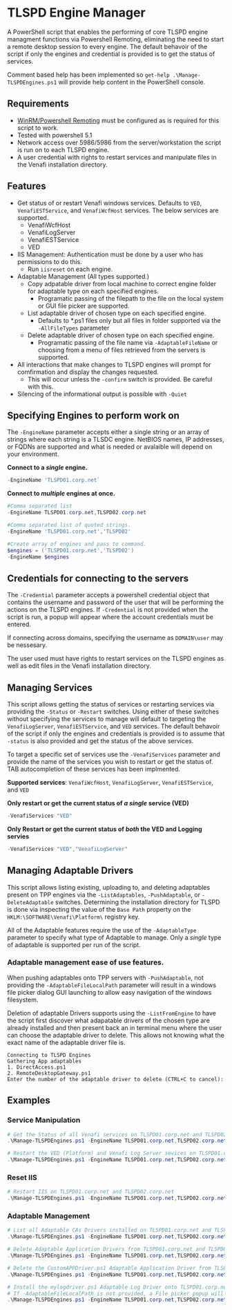 # TLSPD Engine Manager

A PowerShell script that enables the performing of core TLSPD engine managment functions via Powershell Remoting, eliminating the need to start a remote desktop session to every engine. The default behavoir of the script if only the engines and credential is provided is to get the status of services. 

Comment based help has been implemented so `get-help .\Manage-TLSPDEngines.ps1` will provide help content in the PowerShell console.

## Requirements
- [WinRM/Powershell Remoting](https://learn.microsoft.com/en-us/powershell/module/microsoft.powershell.core/about/about_remote_requirements?view=powershell-5.1) must be configured as is required for this script to work.
- Tested with powershell 5.1
- Network access over 5986/5986 from the server/workstation the script is run on to each TLSPD engine.
- A user credential with rights to restart services and manipulate files in the Venafi installation directory.

## Features
- Get status of or restart Venafi windows services. Defaults to `VED`, `VenafiESTService`, and `VenafiWcfHost` services. The below services are supported. 
  - VenafiWcfHost
  - VenafiLogServer
  - VenafiESTService
  - VED
- IIS Management: Authentication must be done by a user who has permissions to do this. 
  - Run `iisreset` on each engine.
- Adaptable Management (All types supported.)
  - Copy adpatable driver from local machine to correct engine folder for adaptable type on each specified engines. 
    - Programatic passing of the filepath to the file on the local system or GUI file picker are supported.
  - List adaptable driver of chosen type on each specified engine. 
    - Defaults to *.ps1 files only but all files in folder supported via the `-AllFileTypes` parameter
  - Delete adaptable driver of chosen type on each specified engine.
    - Programatic passing of the file name via `-AdaptableFileName` or choosing from a menu of files retrieved from the servers is supported.
- All interactions that make changes to TLSPD engines will prompt for comfirmation and display the changes requested. 
  - This will occur unless the `-confirm` switch is provided. Be careful with this. 
- Silencing of the informational output is possible with `-Quiet`

## Specifying Engines to perform work on 
The `-EngineName` parameter accepts either a single string or an array of strings where each string is a TLSDC engine. NetBIOS names, IP addresses, or FQDNs are supported and what is needed or avalaible will depend on your environment.

**Connect to a _single_ engine.**
```powershell
-EngineName 'TLSPD01.corp.net`
```

**Connect to _multiple_ engines at once.**
```powershell
#Comma separated list
-EngineName TLSPD01.corp.net,TLSPD02.corp.net

#Comma separated list of quoted strings.
-EngineName 'TLSPD01.corp.net','TLSPD02'

#Create array of engines and pass to command. 
$engines = ('TLSPD01.corp.net','TLSPD02')
-EngineName $engines
```

## Credentials for connecting to the servers
The `-Credential` parameter accepts a powershell credential object that contains the username and password of the user that will be performing the actions on the TLSPD engines. 
If `-Credential` is not provided when the script is run, a popup will appear where the account credentials must be entered.

If connecting across domains, specifying the username as `DOMAIN\user` may be nessesary. 

The user used must have rights to restart services on the TLSPD engines as well as edit files in the Venafi installation directory.


## Managing Services
This script allows getting the status of services or restarting services via providing the `-Status` or `-Restart` switches.
Using either of these switches without specifying the services to manage will default to targeting the `VenafiLogServer`, `VenafiESTService`, and `VED` services.
The default behavoir of the script if only the engines and credentials is provided is to assume that `-status` is also provided and get the status of the above services. 

To target a specific set of services use the `-VenafiServices` parameter and provide the name of the services you wish to restart or get the status of. TAB autocompletion of these services has been implmented. 

**Supported services**: `VenafiWcfHost`, `VenafiLogServer`, `VenafiESTService`, and `VED` 

**Only restart or get the current status of _a single_ service (VED)**
```powershell
-VenafiServices "VED"
```

**Only Restart or get the current status of _both_ the VED and Logging servies**
```powershell
-VenafiServices "VED","VenafiLogServer"
```


## Managing Adaptable Drivers
This script allows listing existing, uploading to, and deleting adaptables present on TPP engines via the `-ListAdaptables`, `-PushAdaptable`, or `-DeleteAdaptable` switches. Determining the installation directory for TLSPD is done via inspecting the value of the `Base Path` property on the `HKLM:\SOFTWARE\Venafi\Platform\` registry key. 

All of the Adaptable features require the use of the `-AdaptableType` parameter to specify what type of Adaptable to manage. Only a *single* type of adaptable is supported per run of the script. 

### Adaptable management ease of use features.
When pushing adaptables onto TPP servers with `-PushAdaptable`, not providing the `-AdaptableFileLocalPath` parameter will result in a windows file picker dialog GUI launching to allow easy navigation of the windows filesystem. 

Deletion of adaptable Drivers supports using the `-ListFromEngine` to have the script first discover what adapatable drivers of the chosen type are already installed and then present back an in terminal menu where the user can choose the adaptable driver to delete. This allows not knowing what the exact name of the adaptable driver file is. 
```
Connecting to TLSPD Engines
Gathering App adaptables
1. DirectAccess.ps1
2. RemoteDesktopGateway.ps1
Enter the number of the adaptable driver to delete (CTRL+C to cancel):
```

## Examples

### Service Manipulation

```powershell
# Get the Status of all Venafi services on TLSPD01.corp.net and TLSPD02.corp.net
.\Manage-TLSPDEngines.ps1 -EngineName TLSPD01.corp.net,TLSPD02.corp.net -Credential $credential -Status

# Restart the VED (Platform) and Venafi Log Server sevices on TLSPD01.corp.net and TLSPD02.corp.net. 
.\Manage-TLSPDEngines.ps1 -EngineName TLSPD01.corp.net,TLSPD02.corp.net -Credential $credential -Restart -VenafiServices "VED","VenafiLogServer"
```

### Reset IIS
```powershell
# Restart IIS on TLSPD01.corp.net and TLSPD02.corp.net
.\Manage-TLSPDEngines.ps1 -EngineName TLSPD01.corp.net,TLSPD02.corp.net -Credential $credential -IISReset

```

### Adaptable Management
```powershell
# List all Adaptable CAs Drivers installed on TLSPD01.corp.net and TLSPD02.corp.net and any configuration files as well. 
.\Manage-TLSPDEngines.ps1 -EngineName TLSPD01.corp.net,TLSPD02.corp.net -Credential $credential -ListAdaptables -AdaptableType CA -AllFileTypes

# Delete Adaptable Application Drivers from TLSPD01.corp.net and TLSPD02.corp.net and choose the Driver to delete using a menu
.\Manage-TLSPDEngines.ps1 -EngineName TLSPD01.corp.net,TLSPD02.corp.net -Credential $credential -DeleteAdaptable -AdaptableType App -ListFromEngine

# Delete the CustomAPPDriver.ps1 Adaptable Application Driver from TLSPD01.corp.net and TLSPD02.corp.net. 
.\Manage-TLSPDEngines.ps1 -EngineName TLSPD01.corp.net,TLSPD02.corp.net -Credential $credential -DeleteAdaptable -AdaptableType App -AdaptableFileName "CustomAPPDriver.ps1"

# Install the mylogdriver.ps1 Adaptable Log Driver onto TLSPD01.corp.net and TLSPD02.corp.net. 
# If -AdaptableFileLocalPath is not provided, a File picker popup will display to allow choosing the file from the local machine.
.\Manage-TLSPDEngines.ps1 -EngineName TLSPD01.corp.net,TLSPD02.corp.net -Credential $credential -PushAdaptable -AdaptableType Log -AdaptableFileLocalPath "C:\testedDrivers\mylogdriver.ps1"
```
